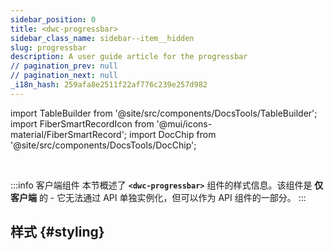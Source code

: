 ```yaml
---
sidebar_position: 0
title: <dwc-progressbar>
sidebar_class_name: sidebar--item__hidden
slug: progressbar
description: A user guide article for the progressbar
// pagination_prev: null
// pagination_next: null
_i18n_hash: 259afa8e2511f22af776c239e257d982
---
```

import TableBuilder from '@site/src/components/DocsTools/TableBuilder';
import FiberSmartRecordIcon from '@mui/icons-material/FiberSmartRecord';
import DocChip from '@site/src/components/DocsTools/DocChip';

<DocChip chip='shadow' />

<br />

:::info 客户端组件
本节概述了 **`<dwc-progressbar>`** 组件的样式信息。该组件是 **仅客户端** 的 - 它无法通过 API 单独实例化，但可以作为 API 组件的一部分。
:::

## 样式 {#styling}

<TableBuilder name="dwc-progressbar" clientComponent />
